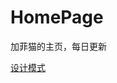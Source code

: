 # HomePage
加菲猫的主页，每日更新

[设计模式](https://github.com/PlusFlyCat/HomePage/blob/main/docs/Design-Pattern.md)

